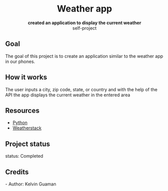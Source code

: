 <h1 align="center"> Weather app</h1>
  <p align="center"><strong>created an application to display the current weather</strong>
   <br>self-project</p>


<h2>Goal</h2>
The goal of this project is to create an application similar to the weather app in our phones.

<h2>How it works</h2>
The user inputs a city, zip code, state, or country and with the help of the API the app displays the current weather in the entered area 

<h2>Resources</h2>
<ul>
  <li><a href="https://www.python.org/downloads/release/python-370/">Python </a></li>
  <li><a href="https://weatherstack.com">Weatherstack</a></li>
 
</ul>  

<h2>Project status</h2>
 status: Completed 

<h2>Credits</h2>
- Author: Kelvin Guaman
